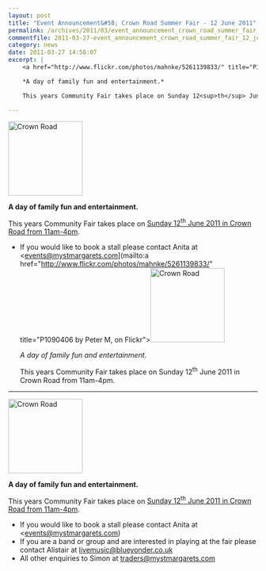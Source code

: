 ```yaml
---
layout: post
title: "Event Announcement&#58; Crown Road Summer Fair - 12 June 2011"
permalink: /archives/2011/03/event_announcement_crown_road_summer_fair_12_june.html
commentfile: 2011-03-27-event_announcement_crown_road_summer_fair_12_june
category: news
date: 2011-03-27 14:58:07
excerpt: |
    <a href="http://www.flickr.com/photos/mahnke/5261139833/" title="P1090406 by Peter M, on Flickr"><img src="/assets/images/2011/5261139833_5fdc79856a_m.jpg" width="150" class="photo right" alt="Crown Road" /></a>

    *A day of family fun and entertainment.*

    This years Community Fair takes place on Sunday 12<sup>th</sup> June 2011 in Crown Road from 11am-4pm.

---
```


<a href="http://www.flickr.com/photos/mahnke/5261139833/" title="P1090406 by Peter M, on Flickr"><img src="/assets/images/2011/5261139833_5fdc79856a_m.jpg" width="150" class="photo right" alt="Crown Road" /></a>

**A day of family fun and entertainment.**

This years Community Fair takes place on [Sunday 12<sup>th</sup> June 2011 in Crown Road from 11am-4pm](/event/fair/200705142754).

-   If you would like to book a stall please contact Anita at <events@mystmargarets.com](mailto:a href="http://www.flickr.com/photos/mahnke/5261139833/" title="P1090406 by Peter M, on Flickr"><img src="/assets/images/2011/5261139833_5fdc79856a_m.jpg" width="150" class="photo right" alt="Crown Road" /></a>

    *A day of family fun and entertainment.*

    This years Community Fair takes place on Sunday 12<sup>th</sup> June 2011 in Crown Road from 11am-4pm.

---

<a href="http://www.flickr.com/photos/mahnke/5261139833/" title="P1090406 by Peter M, on Flickr"><img src="/assets/images/2011/5261139833_5fdc79856a_m.jpg" width="150" class="photo right" alt="Crown Road" /></a>

**A day of family fun and entertainment.**

This years Community Fair takes place on [Sunday 12<sup>th</sup> June 2011 in Crown Road from 11am-4pm](/event/fair/200705142754).

-   If you would like to book a stall please contact Anita at <events@mystmargarets.com)
-   If you are a band or group and are interested in playing at the fair please contact Alistair at <livemusic@blueyonder.co.uk>
-   All other enquiries to Simon at [traders@mystmargarets.com](mailto:traders@mystmargarets.com)
